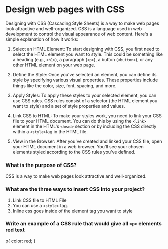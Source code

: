 # Design web pages with CSS

Designing with CSS (Cascading Style Sheets) is a way to make web pages look attractive and well-organized. CSS is a language used in web development to control the visual appearance of web content. Here's a simple explanation of how it works:

1. Select an HTML Element: To start designing with CSS, you first need to select the HTML element you want to style. This could be something like a heading (e.g., `<h1>`), a paragraph (`<p>`), a button (`<button>`), or any other HTML element on your web page.

2. Define the Style: Once you've selected an element, you can define its style by specifying various visual properties. These properties include things like the color, size, font, spacing, and more.

3. Apply Styles: To apply these styles to your selected element, you can use CSS rules. CSS rules consist of a selector (the HTML element you want to style) and a set of style properties and values.

4. Link CSS to HTML: To make your styles work, you need to link your CSS file to your HTML document. You can do this by using the `<link>` element in the HTML's `<head>` section or by including the CSS directly within a `<style>`tag in the HTML file.

5. View in the Browser: After you've created and linked your CSS file, open your HTML document in a web browser. You'll see your chosen elements styled according to the CSS rules you've defined.

### What is the purpose of CSS?

CSS is a way to make web pages look attractive and well-organized.

### What are the three ways to insert CSS into your project?

1. Link CSS file to HTML File
2. You can use a `<style>` tag.
3. Inline css goes inside of the element tag you want to style

### Write an example of a CSS rule that would give all `<p>` elements red text

p{
    color: red;
}
